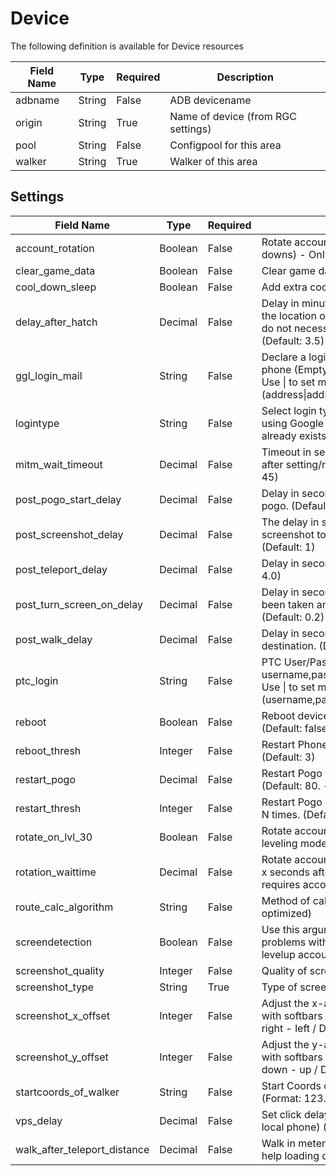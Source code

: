 # Device

The following definition is available for Device resources

Field Name | Type | Required | Description
-- | -- | -- | --
adbname|String|False|ADB devicename
origin|String|True|Name of device (from RGC settings)
pool|String|False|Configpool for this area
walker|String|True|Walker of this area

## Settings

Field Name | Type | Required | Description
-- | -- | -- | --
account_rotation|Boolean|False|Rotate accounts (f.e. to prevent long cool downs) - Only for PTC
clear_game_data|Boolean|False|Clear game data if logins fail multiple times
cool_down_sleep|Boolean|False|Add extra cooldown after teleport
delay_after_hatch|Decimal|False|Delay in minutes to wait before moving to the location of a hatched egg. Raidbosses do not necessarily appear immediately. (Default: 3.5)
ggl_login_mail|String|False|Declare a login address or domain from phone (Empty = first @gmail.com entry)<br>Use \| to set more the one account (address\|address)
logintype|String|False|Select login type for automatic login. If using Google make sure that account already exists on device.
mitm_wait_timeout|Decimal|False|Timeout in seconds while waiting for data after setting/reaching a location. (Default: 45)
post_pogo_start_delay|Decimal|False|Delay in seconds to wait after starting pogo. (Default: 60.0)
post_screenshot_delay|Decimal|False|The delay in seconds to wait after taking a screenshot to copy it and start the next (Default: 1)
post_teleport_delay|Decimal|False|Delay in seconds after teleport. (Default: 4.0)
post_turn_screen_on_delay|Decimal|False|Delay in seconds after a screenshot has been taken and about to be saved. (Default: 0.2)
post_walk_delay|Decimal|False|Delay in seconds after reaching destination. (Default: 2.0)
ptc_login|String|False|PTC User/Password (Format username,password)<br>Use \| to set more the one account (username,password\|username,password)
reboot|Boolean|False|Reboot device if reboot_thresh is reached (Default: false)
reboot_thresh|Integer|False|Restart Phone after restart Pogo N times. (Default: 3)
restart_pogo|Decimal|False|Restart Pogo every N location-changes. (Default: 80. - 0 for never)
restart_thresh|Integer|False|Restart Pogo after reaching MITM Timeout N times. (Default: 5)
rotate_on_lvl_30|Boolean|False|Rotate accounts if player level >= 30 (for leveling mode)
rotation_waittime|Decimal|False|Rotate accounts if wait time is longer than x seconds after teleport (Default: 300 - requires account_rotation to be enabled)
route_calc_algorithm|String|False|Method of calculation for routes. (Default: optimized)
screendetection|Boolean|False|Use this argument if there are login/logout problems with this device or you want to levelup accounts
screenshot_quality|Integer|False|Quality of screenshot (Default: 80)
screenshot_type|String|True|Type of screenshot (Default: jpeg)
screenshot_x_offset|Integer|False|Adjust the x-axis click offset on phones with softbars and/or black upper bars. (+ right - left / Default: 0)
screenshot_y_offset|Integer|False|Adjust the y-axis click offset on phones with softbars and/orblack upper bars. (+ down - up / Default: 0)
startcoords_of_walker|String|False|Start Coords of Walker (Default: None) (Format: 123.45,67.89)
vps_delay|Decimal|False|Set click delay for pokestop walker (VPS -> local phone) (Default: 0)
walk_after_teleport_distance|Decimal|False|Walk in meters to walk after teleport. Might help loading data (Default: None)
